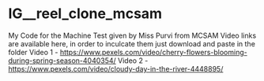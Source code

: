 # IG__reel_clone_mcsam
My Code for the Machine Test given by Miss Purvi from MCSAM
Video links are available here, in order to inculcate them just download and paste in the folder
Video 1 - https://www.pexels.com/video/cherry-flowers-blooming-during-spring-season-4040354/
Video 2 - https://www.pexels.com/video/cloudy-day-in-the-river-4448895/
